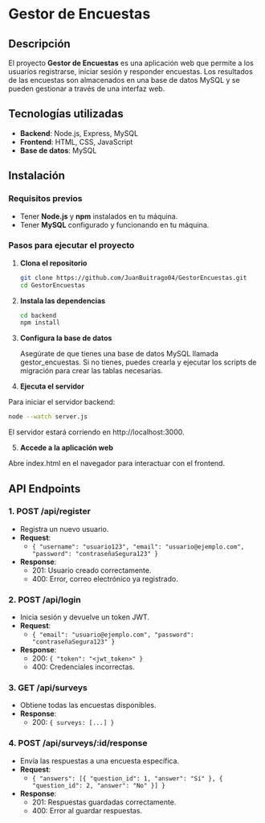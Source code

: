 # Gestor de Encuestas

## Descripción

El proyecto **Gestor de Encuestas** es una aplicación web que permite a los usuarios registrarse, iniciar sesión y responder encuestas. Los resultados de las encuestas son almacenados en una base de datos MySQL y se pueden gestionar a través de una interfaz web.

## Tecnologías utilizadas

- **Backend**: Node.js, Express, MySQL
- **Frontend**: HTML, CSS, JavaScript
- **Base de datos**: MySQL

## Instalación

### Requisitos previos

- Tener **Node.js** y **npm** instalados en tu máquina.
- Tener **MySQL** configurado y funcionando en tu máquina.

### Pasos para ejecutar el proyecto

1. **Clona el repositorio**

   ```bash
   git clone https://github.com/JuanBuitrago04/GestorEncuestas.git
   cd GestorEncuestas
   ```

2. **Instala las dependencias**

    ```bash
   cd backend
    npm install
    ```

    
3. **Configura la base de datos**

   Asegúrate de que tienes una base de datos MySQL llamada gestor_encuestas. Si no tienes, puedes crearla y ejecutar los scripts de migración para crear las tablas necesarias.


4. **Ejecuta el servidor**

Para iniciar el servidor backend:

   ```bash
   node --watch server.js
   ```
El servidor estará corriendo en http://localhost:3000.


5. **Accede a la aplicación web**

Abre index.html en el navegador para interactuar con el frontend.

## API Endpoints

### 1. **POST /api/register**
   - Registra un nuevo usuario.
   - **Request**:
     - `{ "username": "usuario123", "email": "usuario@ejemplo.com", "password": "contraseñaSegura123" }`
   - **Response**:
     - 201: Usuario creado correctamente.
     - 400: Error, correo electrónico ya registrado.

### 2. **POST /api/login**
   - Inicia sesión y devuelve un token JWT.
   - **Request**:
     - `{ "email": "usuario@ejemplo.com", "password": "contraseñaSegura123" }`
   - **Response**:
     - 200: `{ "token": "<jwt_token>" }`
     - 400: Credenciales incorrectas.

### 3. **GET /api/surveys**
   - Obtiene todas las encuestas disponibles.
   - **Response**:
     - 200: `{ surveys: [...] }`

### 4. **POST /api/surveys/:id/response**
   - Envía las respuestas a una encuesta específica.
   - **Request**:
     - `{ "answers": [{ "question_id": 1, "answer": "Sí" }, { "question_id": 2, "answer": "No" }] }`
   - **Response**:
     - 201: Respuestas guardadas correctamente.
     - 400: Error al guardar respuestas.

